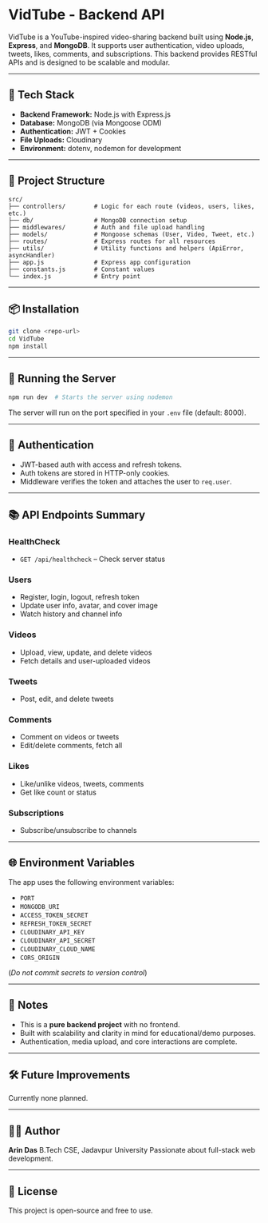 # VidTube - Backend API

VidTube is a YouTube-inspired video-sharing backend built using **Node.js**, **Express**, and **MongoDB**. It supports user authentication, video uploads, tweets, likes, comments, and subscriptions. This backend provides RESTful APIs and is designed to be scalable and modular.

---

## 🚀 Tech Stack

* **Backend Framework:** Node.js with Express.js
* **Database:** MongoDB (via Mongoose ODM)
* **Authentication:** JWT + Cookies
* **File Uploads:** Cloudinary
* **Environment:** dotenv, nodemon for development

---

## 📁 Project Structure

```
src/
├── controllers/        # Logic for each route (videos, users, likes, etc.)
├── db/                 # MongoDB connection setup
├── middlewares/        # Auth and file upload handling
├── models/             # Mongoose schemas (User, Video, Tweet, etc.)
├── routes/             # Express routes for all resources
├── utils/              # Utility functions and helpers (ApiError, asyncHandler)
├── app.js              # Express app configuration
├── constants.js        # Constant values
└── index.js            # Entry point
```

---

## 📦 Installation

```bash
git clone <repo-url>
cd VidTube
npm install
```

---

## 🧪 Running the Server

```bash
npm run dev  # Starts the server using nodemon
```

The server will run on the port specified in your `.env` file (default: 8000).

---

## 🔐 Authentication

* JWT-based auth with access and refresh tokens.
* Auth tokens are stored in HTTP-only cookies.
* Middleware verifies the token and attaches the user to `req.user`.

---

## 📚 API Endpoints Summary

### HealthCheck

* `GET /api/healthcheck` – Check server status

### Users

* Register, login, logout, refresh token
* Update user info, avatar, and cover image
* Watch history and channel info

### Videos

* Upload, view, update, and delete videos
* Fetch details and user-uploaded videos

### Tweets

* Post, edit, and delete tweets

### Comments

* Comment on videos or tweets
* Edit/delete comments, fetch all

### Likes

* Like/unlike videos, tweets, comments
* Get like count or status

### Subscriptions

* Subscribe/unsubscribe to channels

---

## 🌐 Environment Variables

The app uses the following environment variables:

* `PORT`
* `MONGODB_URI`
* `ACCESS_TOKEN_SECRET`
* `REFRESH_TOKEN_SECRET`
* `CLOUDINARY_API_KEY`
* `CLOUDINARY_API_SECRET`
* `CLOUDINARY_CLOUD_NAME`
* `CORS_ORIGIN`

(*Do not commit secrets to version control*)

---

## 📌 Notes

* This is a **pure backend project** with no frontend.
* Built with scalability and clarity in mind for educational/demo purposes.
* Authentication, media upload, and core interactions are complete.

---

## 🛠 Future Improvements

Currently none planned.

---

## 🧑‍💻 Author

**Arin Das**
B.Tech CSE, Jadavpur University
Passionate about full-stack web development.

---

## 📄 License

This project is open-source and free to use.
